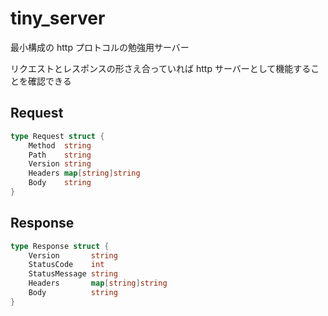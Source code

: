# tiny_server
最小構成の http プロトコルの勉強用サーバー

リクエストとレスポンスの形さえ合っていれば http サーバーとして機能することを確認できる

## Request
```go
type Request struct {
	Method  string
	Path    string
	Version string
	Headers map[string]string
	Body    string
}
```

## Response
```go
type Response struct {
	Version       string
	StatusCode    int
	StatusMessage string
	Headers       map[string]string
	Body          string
}
```

